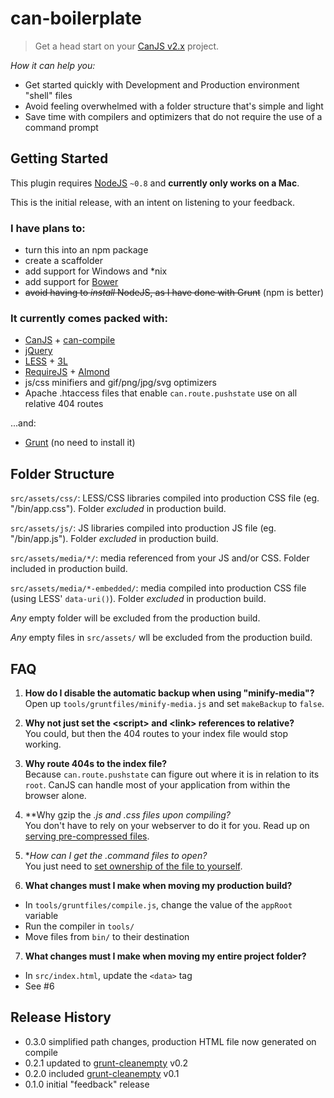 # can-boilerplate

> Get a head start on your [CanJS v2.x](https://github.com/bitovi/canjs/) project.

_How it can help you:_
* Get started quickly with Development and Production environment "shell" files
* Avoid feeling overwhelmed with a folder structure that's simple and light
* Save time with compilers and optimizers that do not require the use of a command prompt


## Getting Started

This plugin requires [NodeJS](http://nodejs.org/) `~0.8` and **currently only works on a Mac**.

This is the initial release, with an intent on listening to your feedback.

### I have plans to:
* turn this into an npm package
* create a scaffolder
* add support for Windows and \*nix
* add support for [Bower](http://bower.io)
* ~~avoid having to _install_ NodeJS, as I have done with Grunt~~ (npm is better)

### It currently comes packed with:
* [CanJS](http://canjs.com/) + [can-compile](https://github.com/daffl/can-compile)
* [jQuery](http://jquery.com/)
* [LESS](http://lesscss.org/) + [3L](http://mateuszkocz.github.io/3l/)
* [RequireJS](http://requirejs.org/) + [Almond](https://github.com/jrburke/almond)
* js/css minifiers and gif/png/jpg/svg optimizers
* Apache .htaccess files that enable `can.route.pushstate` use on all relative 404 routes

...and:
* [Grunt](http://gruntjs.com/) (no need to install it)


## Folder Structure
`src/assets/css/`: LESS/CSS libraries compiled into production CSS file (eg. "/bin/app.css"). Folder _excluded_ in production build.

`src/assets/js/`: JS libraries compiled into production JS file (eg. "/bin/app.js"). Folder _excluded_ in production build.

`src/assets/media/*/`: media referenced from your JS and/or CSS. Folder included in production build.

`src/assets/media/*-embedded/`: media compiled into production CSS file (using LESS' `data-uri()`). Folder _excluded_ in production build.

_Any_ empty folder will be excluded from the production build.

_Any_ empty files in `src/assets/` wll be excluded from the production build.


## FAQ
1. **How do I disable the automatic backup when using "minify-media"?**  
Open up `tools/gruntfiles/minify-media.js` and set `makeBackup` to `false`.

2. **Why not just set the \<script> and \<link> references to relative?**  
You could, but then the 404 routes to your index file would stop working.

3. **Why route 404s to the index file?**  
Because `can.route.pushstate` can figure out where it is in relation to its `root`. CanJS can handle most of your application from within the browser alone.

4. **Why gzip the *.js and *.css files upon compiling?**  
You don't have to rely on your webserver to do it for you. Read up on [serving pre-compressed files](http://blog.alien109.com/2009/03/17/gzip-your-javascript/).

5. **How can I get the *.command files to open?**  
You just need to [set ownership of the file to yourself](https://discussions.apple.com/message/16030281#16030281).

6. **What changes must I make when moving my production build?**  
  * In `tools/gruntfiles/compile.js`, change the value of the `appRoot` variable
  * Run the compiler in `tools/`
  * Move files from `bin/` to their destination

7. **What changes must I make when moving my entire project folder?**  
  * In `src/index.html`, update the `<data>` tag
  * See #6


## Release History
* 0.3.0 simplified path changes, production HTML file now generated on compile
* 0.2.1 updated to [grunt-cleanempty](https://github.com/stevenvachon/grunt-cleanempty) v0.2
* 0.2.0 included [grunt-cleanempty](https://github.com/stevenvachon/grunt-cleanempty) v0.1
* 0.1.0 initial "feedback" release
